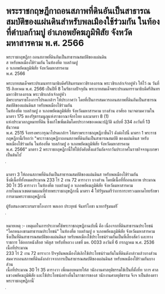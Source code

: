 
# พระราชกฤษฎีกาถอนสภาพที่ดินอันเป็นสาธารณสมบัติของแผ่นดินสำหรับพลเมืองใช้ร่วมกัน ในท้องที่ตำบลก้ามปู อำเภอพยัคฆภูมิพิสัย จังหวัดมหาสารคาม พ.ศ. 2566
      
      

      
      

 
 
พระราชกฤษฎีกา 
ถอนสภาพที่ดินอันเป็นสาธารณสมบัติของแผ่นดิน   
ส าหรับพลเมืองใช้ร่วมกัน  ในท้องที่ต าบลก้ามปู   
อ าเภอพยัคฆภูมิพิสัย  จังหวัดมหาสารคาม   
พ.ศ.  2566 
 
 
พระบาทสมเด็จพระปรเมนทรรามาธิบดีศรีสินทรมหาวชิราลงกรณ 
พระวชิรเกล้าเจ้าอยู่หัว 
ให้ไว้  ณ  วันที่  15  สิงหาคม  พ.ศ.  2566 
เป็นปีที่  8  ในรัชกาลปัจจุบัน 
พระบาทสมเด็จพระปรเมนทรรามาธิบดีศรีสินทรมหาวชิราลงกรณ  พระวชิรเกล้าเจ้าอยู่หัว   
มีพระบรมราชโองการโปรดเกล้าฯ  ให้ประกาศว่า 
โดยที่เป็นการสมควรถอนสภาพที่ดินอันเป็นสาธารณสมบัติของแผ่นดินส าหรับพลเมืองใช้ร่วมกัน   
ในท้องที่ต าบลก้ามปู  อ าเภอพยัคฆภูมิพิสัย  จังหวัดมหาสารคาม  บางส่วน 
อาศัยอ านาจตามความในมาตรา  175  ของรัฐธรรมนูญแห่งราชอาณาจักรไทย  และมาตรา  8  (1)   
แห่งประมวลกฎหมายที่ดิน  ซึ่งแก้ไขเพิ่มเติมโดยประกาศของคณะปฏิวัติ  ฉบับที่  334  ลงวันที่  13  ธันวาคม   
พ.ศ.  2515  จึงทรงพระกรุณาโปรดเกล้าฯ  ให้ตราพระราชกฤษฎีกาขึ้นไว้  ดังต่อไปนี้ 
มาตรา 1 พระราชกฤษฎีกานี้เรียกว่า  "พระราชกฤษฎีกาถอนสภาพที่ดินอันเป็นสาธารณสมบัติ 
ของแผ่นดินส าหรับพลเมืองใช้ร่วมกัน  ในท้องที่ต าบลก้ามปู  อ าเภอพยัคฆภูมิพิสัย  จังหวัดมหาสารคาม   
พ.ศ.  2566" 
มาตรา 2 พระราชกฤษฎีกานี้ให้ใช้บังคับตั้งแต่วันถัดจากวันประกาศในราชกิจจานุเบกษา 
เป็นต้นไป 
้
 
่
 

มาตรา 3 ให้ถอนสภาพที่ดินอันเป็นสาธารณสมบัติของแผ่นดินส าหรับพลเมืองใช้ร่วมกัน   
ซึ่งมีเนื้อที่ทั้งหมดประมาณ  233  ไร่  2  งาน  72  ตารางวา  บางส่วน  โดยมีเนื้อที่ที่ถอนสภาพ 
ประมาณ  30  ไร่  35  ตารางวา  ในท้องที่ต าบลก้ามปู  อ าเภอพยัคฆภูมิพิสัย  จังหวัดมหาสารคาม   
ภายในแนวเขตตามแผนที่ท้ายพระราชกฤษฎีกานี้ 
มาตรา 4 ให้รัฐมนตรีว่าการกระทรวงมหาดไทยรักษาการตามพระราชกฤษฎีกานี้ 
 
ผู้รับสนองพระบรมราชโองการ 
พลเอก ประยุทธ์  จันทร์โอชา 
นายกรัฐมนตรี 
้
 
่
 



หมายเหตุ  :-  เหตุผลในการประกาศใช้พระราชกฤษฎีกาฉบับนี้  คือ  เนื่องจากที่ดินสาธารณประโยชน์   
"โคกหนองขามสาธารณประโยชน์"  ในท้องที่ต าบลก้ามปู  อ าเภอพยัคฆภูมิพิสัย  จังหวัดมหาสารคาม   
ซึ่งเป็นที่ดินสาธารณสมบัติของแผ่นดินส าหรับพลเมืองใช้ประโยชน์ร่วมกันเป็นที่เลี้ยงสัตว์  และทางราชการ 
ได้ออกหนังสือส าคัญส าหรับที่หลวง  เลขที่  มค.  0033  ลงวันที่  6  กรกฎาคม  พ.ศ.  2536  เนื้อที่ประมาณ   
233  ไร่  2  งาน  72  ตารางวา  ปัจจุบันพลเมืองได้เลิกใช้ประโยชน์ร่วมกันในที่ดินดังกล่าวแล้วบางส่วน   
สมควรถอนสภาพที่ดินดังกล่าวจากการเป็นสาธารณสมบัติของแผ่นดินส าหรับพลเมืองใช้ร่วมกันบางส่วน   
เนื้อที่ประมาณ  30  ไร่  35  ตารางวา  เพื่อมอบหมายให้ส านักงานศาลยุติธรรมใช้เป็นที่ตั้งที่ท าการ 
ศาลแขวงพยัคฆภูมิพิสัย  และใช้ประโยชน์อย่างอื่นในราชการของส านักงานศาลยุติธรรม  จึงจ าเป็นต้องตรา 
พระราชกฤษฎีกานี้ 
้
 
่
 
